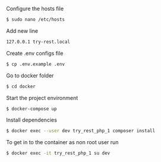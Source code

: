 Configure the hosts file
```bash
$ sudo nano /etc/hosts
```
Add new line
```bash
127.0.0.1 try-rest.local
```
Create .env configs file
```bash
$ cp .env.example .env
```
Go to docker folder
```bash
$ cd docker
```
Start the project environment
```bash
$ docker-compose up
```
Install dependencies
```bash
$ docker exec --user dev try_rest_php_1 composer install
```
To get in to the container as non root user run
```bash
$ docker exec -it try_rest_php_1 su dev
```

